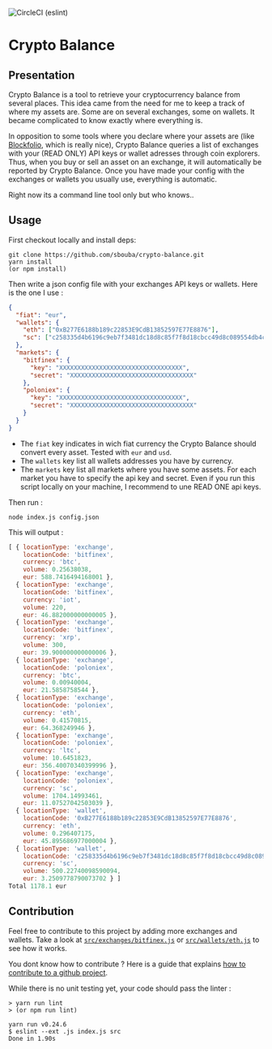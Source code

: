 ![CircleCI](https://circleci.com/gh/sbouba/crypto-balance/tree/master.svg?style=shield) (eslint)

# Crypto Balance

## Presentation
Crypto Balance is a tool to retrieve your cryptocurrency balance
from several places. This idea came from the need for me to keep
a track of where my assets are. Some are on several exchanges,
some on wallets. It became complicated to know exactly where
everything is.

In opposition to some tools where you declare where your assets are
(like [Blockfolio](https://blockfolio.com/), which is really nice),
Crypto Balance queries a list of exchanges with your (READ ONLY) API keys
or wallet adresses through coin explorers. Thus, when you buy or sell an
asset on an exchange, it will automatically be reported by Crypto Balance.
Once you have made your config with the exchanges or wallets you usually
use, everything is automatic.

Right now its a command line tool only but who knows.. 

## Usage
First checkout locally and install deps:

```
git clone https://github.com/sbouba/crypto-balance.git
yarn install
(or npm install)
```

Then write a json config file with your exchanges API keys or wallets. Here is the
one I use :

```json
{
  "fiat": "eur",
  "wallets": {
    "eth": ["0xB277E6188b189c22853E9CdB13852597E77E8876"],
    "sc": ["c258335d4b6196c9eb7f3481dc18d8c85f7f8d18cbcc49d8c089554db4ce7632b7d4e985d916"]
  },
  "markets": {
    "bitfinex": {
      "key": "XXXXXXXXXXXXXXXXXXXXXXXXXXXXXXXXXX",
      "secret": "XXXXXXXXXXXXXXXXXXXXXXXXXXXXXXXXXX"
    },
    "poloniex": {
      "key": "XXXXXXXXXXXXXXXXXXXXXXXXXXXXXXXXXX",
      "secret": "XXXXXXXXXXXXXXXXXXXXXXXXXXXXXXXXXX"
    }
  }
}

```
- The `fiat` key indicates in wich fiat currency the Crypto Balance should convert every asset. 
Tested with `eur` and `usd`. 
- The `wallets` key list all wallets addresses you have by currency.
- The `markets` key list all markets where you have some assets. For each market you have
to specify the api key and secret. Even if you run this script locally on your machine, I recommend to une READ ONE api keys.

Then run : 

```
node index.js config.json
```

This will output :

```js
[ { locationType: 'exchange',
    locationCode: 'bitfinex',
    currency: 'btc',
    volume: 0.25638038,
    eur: 588.7416494168001 },
  { locationType: 'exchange',
    locationCode: 'bitfinex',
    currency: 'iot',
    volume: 220,
    eur: 46.882000000000005 },
  { locationType: 'exchange',
    locationCode: 'bitfinex',
    currency: 'xrp',
    volume: 300,
    eur: 39.900000000000006 },
  { locationType: 'exchange',
    locationCode: 'poloniex',
    currency: 'btc',
    volume: 0.00940004,
    eur: 21.5858758544 },
  { locationType: 'exchange',
    locationCode: 'poloniex',
    currency: 'eth',
    volume: 0.41570815,
    eur: 64.368249946 },
  { locationType: 'exchange',
    locationCode: 'poloniex',
    currency: 'ltc',
    volume: 10.6451823,
    eur: 356.40070340399996 },
  { locationType: 'exchange',
    locationCode: 'poloniex',
    currency: 'sc',
    volume: 1704.14993461,
    eur: 11.07527042503039 },
  { locationType: 'wallet',
    locationCode: '0xB277E6188b189c22853E9CdB13852597E77E8876',
    currency: 'eth',
    volume: 0.296407175,
    eur: 45.895686977000004 },
  { locationType: 'wallet',
    locationCode: 'c258335d4b6196c9eb7f3481dc18d8c85f7f8d18cbcc49d8c089554db4ce7632b7d4e985d916',
    currency: 'sc',
    volume: 500.22740098590094,
    eur: 3.2509778790073702 } ]
Total 1178.1 eur

```

## Contribution

Feel free to contribute to this project by adding more exchanges and 
wallets. Take a look at 
[`src/exchanges/bitfinex.js`](https://github.com/sbouba/crypto-balance/blob/master/src/markets/bitfinex.js)
or 
[`src/wallets/eth.js`](https://github.com/sbouba/crypto-balance/blob/master/src/wallets/eth.js) 
to see how it works. 

You dont know how to contribute ? Here is a guide that explains [how to contribute to a github 
project](https://akrabat.com/the-beginners-guide-to-contributing-to-a-github-project/).

While there is no unit testing yet, your code should pass the linter :
```
> yarn run lint
> (or npm run lint)

yarn run v0.24.6
$ eslint --ext .js index.js src 
Done in 1.90s
```   